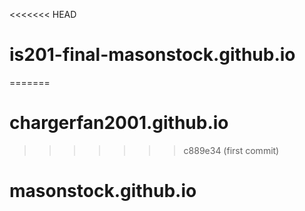 <<<<<<< HEAD
# is201-final-masonstock.github.io
=======
# chargerfan2001.github.io
>>>>>>> c889e34 (first commit)
# masonstock.github.io
